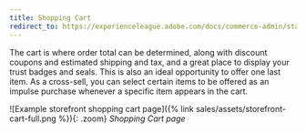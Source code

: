 ```yaml
---
title: Shopping Cart
redirect_to: https://experienceleague.adobe.com/docs/commerce-admin/start/storefront/storefront.html#shopping-cart
---
```


The cart is where order total can be determined, along with discount coupons and estimated shipping and tax, and a great place to display your trust badges and seals. This is  also an ideal opportunity to offer one last item. As a cross-sell, you can select certain items to be offered as an impulse purchase whenever a specific item appears in the cart.

![Example storefront shopping cart page]({% link sales/assets/storefront-cart-full.png %}){: .zoom}
_Shopping Cart page_
